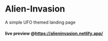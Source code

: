 # Alien-Invasion

A simple UFO themed landing page

#### live preview @https://alieninvasion.netlify.app/
